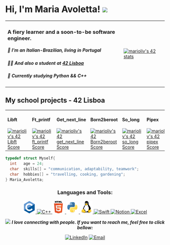 <h1 align="left"> Hi, I'm Maria Avoletta! <img src="https://media.giphy.com/media/v1.Y2lkPTc5MGI3NjExeGo5cm9iNWF0MXl1MHoyczJmOHBsMWx3Y3VyNGo1NGsyNjhmaHZ5diZlcD12MV9pbnRlcm5hbF9naWZfYnlfaWQmY3Q9cw/5aYfJYohCSeYgtVlUj/giphy.gif" width="80"></h1> 
<table style="width:100%">
  <tr>
    <td>
      <h3> A fiery learner and a soon-to-be software engineer.</h3>
      <h5> 📍 I'm an Italian-Brazilian, living in Portugal </h5>
      <h5><em>👩‍💻 And also a student at <a href="https://www.42lisboa.com/">42 Lisboa</a></em>
      <h5> 🌱 Currently studying Python && C++ </h5> 
    </td>
    <td>
       <a href="https://github.com/JaeSeoKim/badge42"><img src="https://badge42.vercel.app/api/v2/clk58svso000608jzft7x4s6y/stats?cursusId=21&coalitionId=289" alt="marioliv's 42 stats" /></a>
    </td>
</table>

<h2 align="left">My school projects - 42 Lisboa</h2>

<table style="width:100%">
  <tr>
    <td>
      <h4 align="left">Libft</h4>
      <a href="https://github.com/JaeSeoKim/badge42">
        <img src="https://badge42.vercel.app/api/v2/clk58svso000608jzft7x4s6y/project/3072381" alt="marioliv's 42 Libft Score" /></a>
    </td>
    <td>
      <h4 align="left">Ft_printf</h4>
      <a href="https://github.com/JaeSeoKim/badge42">
        <img src="https://badge42.vercel.app/api/v2/clk58svso000608jzft7x4s6y/project/3080514" alt="marioliv's 42 ft_printf Score" /></a>
    </td>
    <td>
      <h4 align="left">Get_next_line</h4>
        <a href="https://github.com/JaeSeoKim/badge42">
          <img src="https://badge42.vercel.app/api/v2/clk58svso000608jzft7x4s6y/project/3081266" alt="marioliv's 42 get_next_line Score" /></a>
    </td>
    <td>
      <h4 align="left">Born2beroot</h4>
        <a href="https://github.com/JaeSeoKim/badge42">
          <img src="https://badge42.vercel.app/api/v2/clk58svso000608jzft7x4s6y/project/3092131" alt="marioliv's 42 Born2beroot Score" /></a>
    </td>
    <td>
      <h4 align="left">So_long</h4>
        <a href="https://github.com/JaeSeoKim/badge42">
          <img src="https://badge42.vercel.app/api/v2/clk58svso000608jzft7x4s6y/project/3102115" alt="marioliv's 42 so_long Score" /></a>
    </td>
    <td>
      <h4 align="left">Pipex</h4>
        <a href="https://github.com/JaeSeoKim/badge42">
          <img src="https://badge42.vercel.app/api/v2/clk58svso000608jzft7x4s6y/project/3141385" alt="marioliv's 42 pipex Score" /></a>
    </td>
  </tr>
</table>

``` c
typedef struct Myself{
  int   age = 24;
  char  skills[] = "communication, adaptability, teamwork";
  char  hobbies[] = "travelling, cooking, gardening";
} Maria_Avoletta;  
```

<h3 align="center">Languages and Tools:</h3>
<p align="center"> 
  <a href="https://www.linux.org/" target="_blank"> 
    <img src="https://raw.githubusercontent.com/devicons/devicon/master/icons/c/c-original.svg" alt="C" width="40" height="40"/> 
  </a> 
  <a href="https://isocpp.org/" target="_blank"> 
    <img src="https://raw.githubusercontent.com/isocpp/logos/master/cpp_logo.svg" alt="C++" width="40" height="40"/> 
  </a> 
  <a href="https://www.w3.org/html/" target="_blank"> 
    <img src="https://raw.githubusercontent.com/devicons/devicon/master/icons/html5/html5-original-wordmark.svg" alt="HTML5" width="40" height="40"/> 
  </a>  
  <a href="https://www.python.org" target="_blank"> 
    <img src="https://raw.githubusercontent.com/devicons/devicon/master/icons/python/python-original.svg" alt="Python" width="40" height="40"/> 
  </a> 
  <a href="https://www.linux.org/" target="_blank"> 
    <img src="https://raw.githubusercontent.com/devicons/devicon/master/icons/linux/linux-original.svg" alt="Linux" width="40" height="40"/> 
  </a> 
  <a href="https://www.swift.org/" target="_blank"> 
    <img src="https://www.swift.org/assets/images/swift.svg" alt="Swift" width="80" height="30"/> 
  </a> 
   <a href="https://www.notion.so/" target="_blank"> 
    <img src="https://upload.wikimedia.org/wikipedia/commons/thumb/e/e9/Notion-logo.svg/200px-Notion-logo.svg.png?20220918151013" alt="Notion" width="35" height="35"/> 
  </a> 
   <a href="https://www.microsoft.com/en-us/microsoft-365/excel" target="_blank"> 
    <img src="https://upload.wikimedia.org/wikipedia/commons/thumb/3/34/Microsoft_Office_Excel_%282019%E2%80%93present%29.svg/1024px-Microsoft_Office_Excel_%282019%E2%80%93present%29.svg.png?20190925171014" alt="Excel" width="40" height="35"/> 
  </a> 
</p>

<div align="center">
<img src="https://media.giphy.com/media/U5VPVybZ2oxhaJELXa/giphy.gif" width="60"> <em><b>I love connecting with people. If you want to reach me, feel free to click bellow:</b></em>


  [![LinkedIn](https://img.shields.io/badge/LinkedIn-Profile-blue?style=for-the-badge&logo=linkedin)](https://www.linkedin.com/in/maria-avoletta-6780aa164/)
  [![Email](https://img.shields.io/badge/Email-Me-red?style=for-the-badge&logo=gmail)](mailto:malu.avoletta@gmail.com)
</div>
                                                                                                                                                                   
